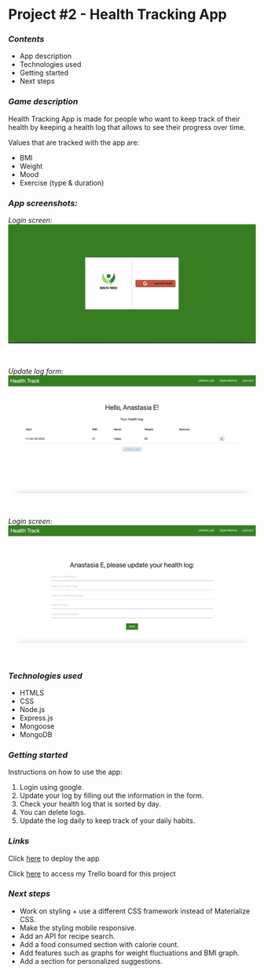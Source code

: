 # Project #2 - Health Tracking App 

### _Contents_

- App description
- Technologies used
- Getting started
- Next steps 

### _Game description_

Health Tracking App is made for people who want to keep track of their health by keeping a health log that allows to see their progress over time. 

Values that are tracked with the app are: 
* BMI
* Weight
* Mood
* Exercise (type & duration)

### _App screenshots:_

_Login screen:_
![Login Screen](/images/login-screen.jpeg "Login Screen") 

&nbsp;

_Update log form:_
![Update Log Form](/images/update-log-form.jpeg "Update Log Form")

&nbsp;

_Login screen:_
![User's Health Log](/images/health-log-form.jpeg "User's Health Log") 

&nbsp;

### _Technologies used_

* HTMLS
* CSS
* Node.js 
* Express.js
* Mongoose
* MongoDB

### _Getting started_

Instructions on how to use the app:

1. Login using google. 
2. Update your log by filling out the information in the form.
3. Check your health log that is sorted by day. 
4. You can delete logs. 
5. Update the log daily to keep track of your daily habits. 

### _Links_

Click [here](https://health-track-app.herokuapp.com/customers) to deploy the app

Click [here](https://trello.com/invite/b/Ygs4TPGJ/ATTIbbe3dc9ac223b1fbd95ac166b151a1d12792838E/project-2-health-tracking-app) to access my Trello board for this project

### _Next steps_

* Work on styling + use a different CSS framework instead of Materialize CSS.
* Make the styling mobile responsive.
* Add an API for recipe search.
* Add a food consumed section with calorie count. 
* Add features such as graphs for weight fluctuations and BMI graph. 
* Add a section for personalized suggestions. 





